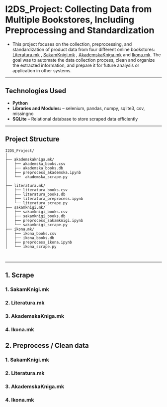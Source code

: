 # I2DS_Project: Collecting Data from Multiple Bookstores, Including Preprocessing and Standardization
- This project focuses on the collection, preprocessing, and standardization of product data from four different online bookstores: [Literatura.mk](https://www.literatura.mk/) , [SakamKnigi.mk](https://sakamknigi.mk/shop/) , [AkademskaKniga.mk](https://akademskakniga.mk/)
and  [Ikona.mk](https://ikona.mk/). The goal was to automate the data collection process, clean and organize the extracted information, and prepare it for future analysis or application in other systems.
---
## Technologies Used
- **Python**
- **Libraries and Modules:** – selenium, pandas, numpy, sqlite3, csv, missingno     
- **SQLite** – Relational database to store scraped data efficiently
---
## Project Structure
```
I2DS_Project/
│
├── akademskakniga.mk/                           
│   ├── akademska_books.csv
│   ├── akademska_books.db           
│   ├── preprocess_akademska.ipynb       
│   └──  akademska_scrape.py      
│
├── literatura.mk/
│   ├── literatura_books.csv                     
│   ├── literatura_books.db
│   ├── literatura_preprocess.ipynb  
│   └── literatura_scrape.py              
├── sakamknigi.mk/
│   ├── sakamknigi_books.csv
│   ├── sakamknigi_books.db                     
│   ├── preprocess_sakamknigi.ipynb
│   └── sakamknigi_scrape.py
├── ikona.mk/
│   ├── ikona_books.csv
│   ├── ikona_books.db                     
│   ├── preprocess_ikona.ipynb
│   └── ikona_scrape.py

            
```
---

## 1. Scrape
### 1. SakamKnigi.mk
### 2. Literatura.mk
### 3. AkademskaKniga.mk
### 4. Ikona.mk

## 2. Preprocess / Clean data
### 1. SakamKnigi.mk
### 2. Literatura.mk
### 3. AkademskaKniga.mk
### 4. Ikona.mk
